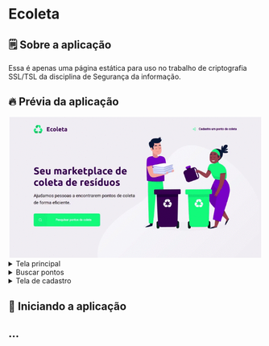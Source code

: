# Ecoleta

## 🗒️ Sobre a aplicação

Essa é apenas uma página estática para uso no trabalho de criptografia SSL/TSL da disciplina de Segurança da informação.

## 🔥 Prévia da aplicação

<div align="center">

<img src="./img/preview.gif" width="500px" alt="logo" />

</div>

<details><summary>Tela principal</summary>

![TelaPrincipal](img/home-page.png)
</details>

<details><summary>Buscar pontos</summary>

![TelaPrincipal](img/search-results.png)
</details>

<details><summary>Tela de cadastro</summary>

![TelaPrincipal](img/page-create-point.png)
![TelaPrincipal](img/page-create-point_2.png)
</details>


## 🔨 Iniciando a aplicação

## ...
